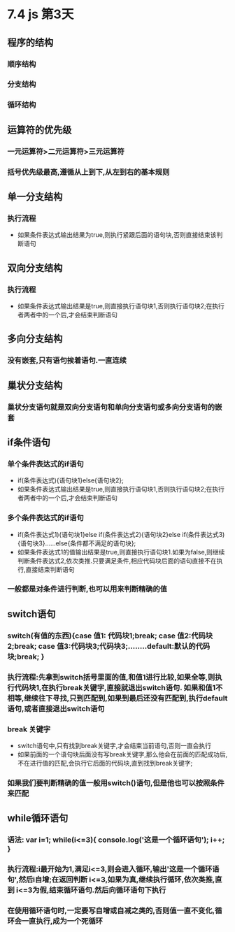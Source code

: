 # 7.4 js 第3天

## 程序的结构

### 顺序结构

### 分支结构

### 循环结构

## 运算符的优先级

### 一元运算符>二元运算符>三元运算符

### 括号优先级最高,遵循从上到下,从左到右的基本规则

## 单一分支结构

### 执行流程

- 如果条件表达式输出结果为true,则执行紧跟后面的语句块,否则直接结束该判断语句

## 双向分支结构

### 执行流程

- 如果条件表达式输出结果是true,则直接执行语句块1,否则执行语句块2;在执行者两者中的一个后,才会结束判断语句

## 多向分支结构

### 没有嵌套,只有语句挨着语句.一直连续

## 巢状分支结构

### 巢状分支语句就是双向分支语句和单向分支语句或多向分支语句的嵌套

## if条件语句

### 单个条件表达式的if语句

- if(条件表达式){语句块1}else{语句块2};
- 如果条件表达式输出结果是true,则直接执行语句块1,否则执行语句块2;在执行者两者中的一个后,才会结束判断语句

### 多个条件表达式的if语句

- if(条件表达式1){语句块1}else if(条件表达式2){语句块2}else if(条件表达式3){语句块3}......else{条件都不满足的语句块};
- 如果条件表达式1的值输出结果是true,则直接执行语句块1.如果为false,则继续判断条件表达式2,依次类推.只要满足条件,相应代码块后面的语句直接不在执行,直接结束判断语句

### 一般都是对条件进行判断,也可以用来判断精确的值

## switch语句

### switch(有值的东西){case 值1: 代码块1;break;   case 值2:代码块2;break;  case 值3:代码块3;代码块3;........default:默认的代码块;break;  }

### 执行流程:先拿到switch括号里面的值,和值1进行比较,如果全等,则执行代码块1,在执行break关键字,直接就退出switch语句. 如果和值1不相等,继续往下寻找,只到匹配到,如果到最后还没有匹配到,执行default语句,或者直接退出switch语句

### break 关键字

- switch语句中,只有找到break关键字,才会结束当前语句,否则一直会执行
- 如果前面的一个语句块后面没有写break关键字,那么他会在前面的匹配成功后,不在进行值的匹配,会执行它后面的代码块,直到找到break关键字;

### 如果我们要判断精确的值一般用switch()语句,但是他也可以按照条件来匹配

## while循环语句

### 语法: var i=1; while(i<=3){  console.log('这是一个循环语句'); i++;  }

### 执行流程:i最开始为1,满足i<=3,则会进入循环,输出'这是一个循环语句',然后i自增;在返回判断 i<=3,如果为真,继续执行循环,依次类推,直到 i<=3为假,结束循环语句.然后向循环语句下执行

### 在使用循环语句时,一定要写自增或自减之类的,否则值一直不变化,循环会一直执行,成为一个死循环

